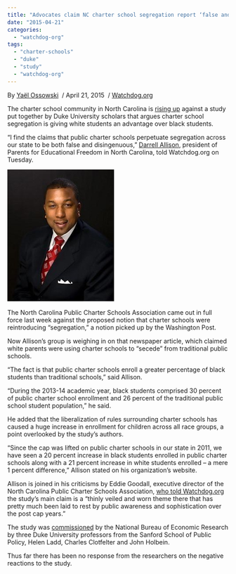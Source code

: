 ```yaml
---
title: "Advocates claim NC charter school segregation report ‘false and disingenuous’"
date: "2015-04-21"
categories: 
  - "watchdog-org"
tags: 
  - "charter-schools"
  - "duke"
  - "study"
  - "watchdog-org"
---
```


By [Yaël Ossowski](http://watchdog.org/author/yael/ "Posts by Yaël Ossowski")  / April 21, 2015  / [Watchdog.org](http://watchdog.org/213404/charter-school-segregation/)  

The charter school community in North Carolina is [rising up](http://watchdog.org/212874/attack-charter-schools/) against a study put together by Duke University scholars that argues charter school segregation is giving white students an advantage over black students.

“I find the claims that public charter schools perpetuate segregation across our state to be both false and disingenuous,” [Darrell Allison](http://pefnc.org/news/pefnc-president-responds-to-claims-of-charter-schools-and-segregation/), president of Parents for Educational Freedom in North Carolina, told Watchdog.org on Tuesday.

![image](images/tumblr_inline_nnggpn75Vj1qdn1ny_540.jpg)

The North Carolina Public Charter Schools Association came out in full force last week against the proposed notion that charter schools were reintroducing “segregation,” a notion picked up by the Washington Post.

Now Allison’s group is weighing in on that newspaper article, which claimed white parents were using charter schools to “secede” from traditional public schools.

“The fact is that public charter schools enroll a greater percentage of black students than traditional schools,” said Allison.

“During the 2013-14 academic year, black students comprised 30 percent of public charter school enrollment and 26 percent of the traditional public school student population,” he said.

He added that the liberalization of rules surrounding charter schools has caused a huge increase in enrollment for children across all race groups, a point overlooked by the study’s authors.

“Since the cap was lifted on public charter schools in our state in 2011, we have seen a 20 percent increase in black students enrolled in public charter schools along with a 21 percent increase in white students enrolled – a mere 1 percent difference,” Allison stated on his organization’s website.

Allison is joined in his criticisms by Eddie Goodall, executive director of the North Carolina Public Charter Schools Association, [who told Watchdog.org](http://watchdog.org/212874/attack-charter-schools/) the study’s main claim is a “thinly veiled and worn theme there that has pretty much been laid to rest by public awareness and sophistication over the post cap years.”

The study was [commissioned](http://www.nber.org/papers/w21078) by the National Bureau of Economic Research by three Duke University professors from the Sanford School of Public Policy, Helen Ladd, Charles Clotfelter and John Holbein.

Thus far there has been no response from the researchers on the negative reactions to the study.
